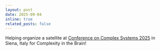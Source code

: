 ```yaml
---
layout: post
date: 2025-09-04
inline: true
related_posts: false
---
```


Helping organize a satellite at [Conference on Complex Systems 2025](https://ccs25.cssociety.org/) in Siena, Italy for Complexity in the Brain!

